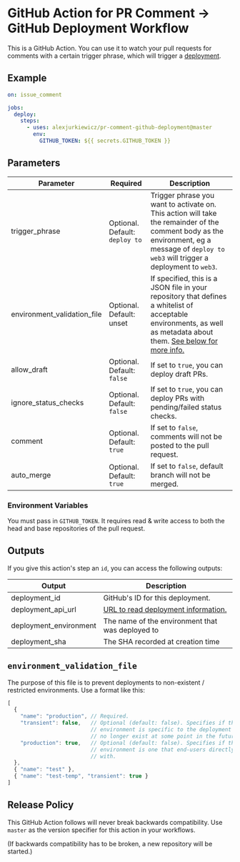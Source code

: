 # GitHub Action for PR Comment -> GitHub Deployment Workflow

This is a GitHub Action. You can use it to watch your pull requests for comments with a certain trigger phrase, which will trigger a [deployment](https://developer.github.com/v3/repos/deployments/).

## Example

```yaml
on: issue_comment

jobs:
  deploy:
    steps:
      - uses: alexjurkiewicz/pr-comment-github-deployment@master
        env:
          GITHUB_TOKEN: ${{ secrets.GITHUB_TOKEN }}
```

## Parameters

| Parameter                   | Required | Description                                                                                                                                                                                        |
|-----------------------------| --- |----------------------------------------------------------------------------------------------------------------------------------------------------------------------------------------------------|
| trigger_phrase              | Optional. Default: `deploy to` | Trigger phrase you want to activate on. This action will take the remainder of the comment body as the environment, eg a message of `deploy to web3` will trigger a deployment to `web3`.          |
| environment_validation_file | Optional. Default: unset | If specified, this is a JSON file in your repository that defines a whitelist of acceptable environments, as well as metadata about them. [See below for more info.](#environment_validation_file) |
| allow_draft                 | Optional. Default: `false` | If set to `true`, you can deploy draft PRs.                                                                                                                                                        |
| ignore_status_checks        | Optional. Default: `false` | If set to `true`, you can deploy PRs with pending/failed status checks.                                                                                                                            |
| comment                     | Optional. Default: `true` | If set to `false`, comments will not be posted to the pull request.                                                                                                                                |
| auto_merge                  | Optional. Default: `true` | If set to `false`, default branch will not be merged.                                                                                                                                              |

### Environment Variables

You must pass in `GITHUB_TOKEN`. It requires read & write access to both the head and base repositories of the pull request.

## Outputs

If you give this action's step an `id`, you can access the following outputs:

| Output                 | Description |
|------------------------| -- |
| deployment_id          | GitHub's ID for this deployment. |
| deployment_api_url     | [URL to read deployment information.](https://developer.github.com/v3/repos/deployments/#get-a-single-deployment) |
| deployment_environment | The name of the environment that was deployed to |
| deployment_sha         | The SHA recorded at creation time |

## `environment_validation_file`

The purpose of this file is to prevent deployments to non-existent / restricted environments. Use a format like this:

```js
[
  {
    "name": "production", // Required.
    "transient": false,   // Optional (default: false). Specifies if the given
                          // environment is specific to the deployment and will
                          // no longer exist at some point in the future.
    "production": true,   // Optional (default: false). Specifies if the given
                          // environment is one that end-users directly interact
                          // with.
  },
  { "name": "test" },
  { "name": "test-temp", "transient": true }
]
```

## Release Policy

This GitHub Action follows will never break backwards compatibility. Use `master` as the version specifier for this action in your workflows.

(If backwards compatibility has to be broken, a new repository will be started.)

